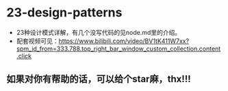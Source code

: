 # 23-design-patterns
- 23种设计模式详解，有几个没写代码的见node.md里的介绍。
- 配套视频可见：<https://www.bilibili.com/video/BV1tK411W7xx?spm_id_from=333.788.top_right_bar_window_custom_collection.content.click>

## 如果对你有帮助的话，可以给个star麻，thx!!!
